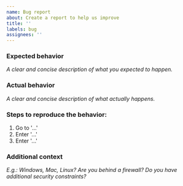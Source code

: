 ```yaml
---
name: Bug report
about: Create a report to help us improve
title: ''
labels: bug
assignees: ''
---
```


### Expected behavior

_A clear and concise description of what you expected to happen._

### Actual behavior

_A clear and concise description of what actually happens._

### Steps to reproduce the behavior:

1. Go to '...'
1. Enter '...'
1. Enter '...'

### Additional context

_E.g.: Windows, Mac, Linux? Are you behind a firewall? Do you have additional security constraints?_
